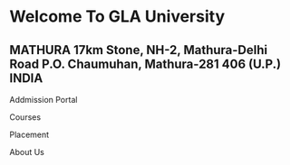  <!DOCTYPE html>
 
</head>

<body>

  <h1>Welcome To GLA University</h1>
  <h2>
MATHURA
17km Stone, NH-2, Mathura-Delhi Road P.O. Chaumuhan, Mathura-281 406 (U.P.)
INDIA</h2>

  <p> Addmission Portal</p>
  <p>Courses</p>
  <p>Placement</p>
  <p>About Us</p>


</body></html>
